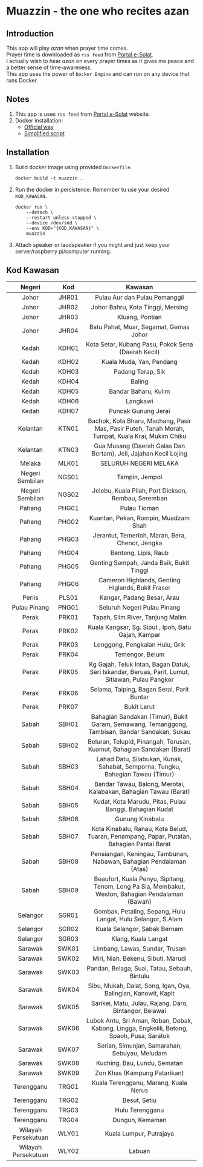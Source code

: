 # Muazzin - the one who recites azan

## Introduction

This app will play _azan_ when prayer time comes.<br>
Prayer time is downloaded as `rss feed` from [Portal e-Solat](https://www.e-solat.gov.my/).<br>
I actually wish to hear _azan_ on every prayer times as it gives me peace and a better sense of time-awareness.<br>
This app uses the power of `Docker Engine` and can run on any device that runs Docker.

## Notes

1. This  app is uses `rss feed` from [Portal e-Solat](https://www.e-solat.gov.my/) website.
2. Docker installation:
   - [Official way](https://docs.docker.com/get-docker/)
   - [Simplified script](https://gist.github.com/akirasy/17871458a5163bfcc85c2744e5ab30fc)

## Installation

1. Build docker image using provided `Dockerfile`.
    ```
    docker build -t muazzin .
    ```
2. Run the docker in persistence. Remember tu use your desired `KOD_KAWASAN`.
    ```
    docker run \
        --detach \
        --restart unless-stopped \
        --device /dev/snd \
        --env KOD="{KOD_KAWASAN}" \
        muazzin
    ```
3. Attach speaker or laudspeaker if you might and just keep your server/raspberry pi/computer running.

## Kod Kawasan

| Negeri | Kod     | Kawasan     |
| :----: | :-----: | :---------: |
| Johor  | JHR01   | Pulau Aur dan Pulau Pemanggil  |
| Johor  | JHR02   | Johor Bahru, Kota Tinggi, Mersing |
| Johor  | JHR03   | Kluang, Pontian |
| Johor  | JHR04   | Batu Pahat, Muar, Segamat, Gemas Johor |
| Kedah  | KDH01   | Kota Setar, Kubang Pasu, Pokok Sena (Daerah Kecil) |
| Kedah  | KDH02   | Kuala Muda, Yan, Pendang |
| Kedah  | KDH03   | Padang Terap, Sik |
| Kedah  | KDH04   | Baling |
| Kedah  | KDH05   | Bandar Baharu, Kulim |
| Kedah  | KDH06   | Langkawi |
| Kedah  | KDH07   | Puncak Gunung Jerai |
| Kelantan | KTN01 | Bachok, Kota Bharu, Machang, Pasir Mas, Pasir Puteh, Tanah Merah, Tumpat, Kuala Krai, Mukim Chiku |
| Kelantan | KTN03 | Gua Musang (Daerah Galas Dan Bertam), Jeli, Jajahan Kecil Lojing |
| Melaka | MLK01 | SELURUH NEGERI MELAKA |
| Negeri Sembilan | NGS01 | Tampin, Jempol |
| Negeri Sembilan | NGS02 | Jelebu, Kuala Pilah, Port Dickson, Rembau, Seremban |
| Pahang | PHG01 | Pulau Tioman |
| Pahang | PHG02 | Kuantan, Pekan, Rompin, Muadzam Shah |
| Pahang | PHG03 | Jerantut, Temerloh, Maran, Bera, Chenor, Jengka |
| Pahang | PHG04 | Bentong, Lipis, Raub |
| Pahang | PHG05 | Genting Sempah, Janda Baik, Bukit Tinggi |
| Pahang | PHG06 | Cameron Highlands, Genting Higlands, Bukit Fraser |
| Perlis | PLS01 | Kangar, Padang Besar, Arau |
| Pulau Pinang | PNG01 | Seluruh Negeri Pulau Pinang |
| Perak  | PRK01 | Tapah, Slim River, Tanjung Malim |
| Perak  | PRK02 | Kuala Kangsar, Sg. Siput , Ipoh, Batu Gajah, Kampar |
| Perak  | PRK03 | Lenggong, Pengkalan Hulu, Grik |
| Perak  | PRK04 | Temengor, Belum |
| Perak  | PRK05 | Kg Gajah, Teluk Intan, Bagan Datuk, Seri Iskandar, Beruas, Parit, Lumut, Sitiawan, Pulau Pangkor |
| Perak  | PRK06 | Selama, Taiping, Bagan Serai, Parit Buntar |
| Perak  | PRK07 | Bukit Larut |
| Sabah  | SBH01 | Bahagian Sandakan (Timur), Bukit Garam, Semawang, Temanggong, Tambisan, Bandar Sandakan, Sukau |
| Sabah  | SBH02 | Beluran, Telupid, Pinangah, Terusan, Kuamut, Bahagian Sandakan (Barat) |
| Sabah  | SBH03 | Lahad Datu, Silabukan, Kunak, Sahabat, Semporna, Tungku, Bahagian Tawau  (Timur) |
| Sabah  | SBH04 | Bandar Tawau, Balong, Merotai, Kalabakan, Bahagian Tawau (Barat) |
| Sabah  | SBH05 | Kudat, Kota Marudu, Pitas, Pulau Banggi, Bahagian Kudat |
| Sabah  | SBH06 | Gunung Kinabalu |
| Sabah  | SBH07 | Kota Kinabalu, Ranau, Kota Belud, Tuaran, Penampang, Papar, Putatan, Bahagian Pantai Barat |
| Sabah  | SBH08 | Pensiangan, Keningau, Tambunan, Nabawan, Bahagian Pendalaman (Atas) |
| Sabah  | SBH09 | Beaufort, Kuala Penyu, Sipitang, Tenom, Long Pa Sia, Membakut, Weston, Bahagian Pendalaman (Bawah) |
| Selangor | SGR01 | Gombak, Petaling, Sepang, Hulu Langat, Hulu Selangor, S.Alam |
| Selangor | SGR02 | Kuala Selangor, Sabak Bernam |
| Selangor | SGR03 | Klang, Kuala Langat |
| Sarawak | SWK01 | Limbang, Lawas, Sundar, Trusan |
| Sarawak | SWK02 | Miri, Niah, Bekenu, Sibuti, Marudi |
| Sarawak | SWK03 | Pandan, Belaga, Suai, Tatau, Sebauh, Bintulu |
| Sarawak | SWK04 | Sibu, Mukah, Dalat, Song, Igan, Oya, Balingian, Kanowit, Kapit |
| Sarawak | SWK05 | Sarikei, Matu, Julau, Rajang, Daro, Bintangor, Belawai |
| Sarawak | SWK06 | Lubok Antu, Sri Aman, Roban, Debak, Kabong, Lingga, Engkelili, Betong, Spaoh, Pusa, Saratok |
| Sarawak | SWK07 | Serian, Simunjan, Samarahan, Sebuyau, Meludam |
| Sarawak | SWK08 | Kuching, Bau, Lundu, Sematan |
| Sarawak | SWK09 | Zon Khas (Kampung Patarikan) |
| Terengganu | TRG01 | Kuala Terengganu, Marang, Kuala Nerus |
| Terengganu | TRG02 | Besut, Setiu |
| Terengganu | TRG03 | Hulu Terengganu |
| Terengganu | TRG04 | Dungun, Kemaman |
| Wilayah Persekutuan | WLY01 | Kuala Lumpur, Putrajaya |
| Wilayah Persekutuan | WLY02 | Labuan |
